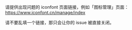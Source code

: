 请提供出现问题的 iconfont 页面链接，例如「图标管理」页面：https://www.iconfont.cn/manage/index

<!-- [什么是*最小化重现*，为什么这是必需的？](#modal) -->

<span class="vue-text danger">请不要乱填一个链接，那只会让你的 issue 被直接关闭。</span>
